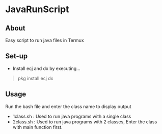# JavaRunScript
## About
Easy script to run java files in Termux

## Set-up
- Install ecj and dx by executing...
>pkg install ecj dx

## Usage
Run the bash file and enter the class name to display output
- 1class.sh : Used to run java programs with a single class
- 2class.sh : Used to run java programs with 2 classes, Enter the class with main function first.
